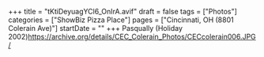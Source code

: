 +++
title = "tKtiDeyuagYCl6_OnIrA.avif"
draft = false
tags = ["Photos"]
categories = ["ShowBiz Pizza Place"]
pages = ["Cincinnati, OH (8801 Colerain Ave)"]
startDate = ""
+++
Pasqually (Holiday 2002)https://archive.org/details/CEC_Colerain_Photos/CECcolerain006.JPG/
